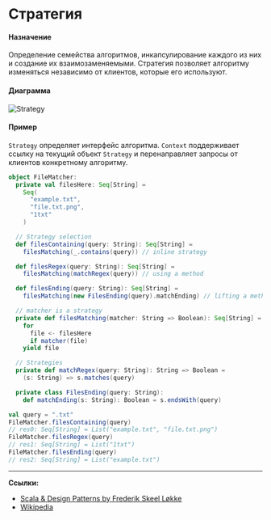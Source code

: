 # Стратегия

#### Назначение

Определение семейства алгоритмов, инкапсулирование каждого из них и создание их взаимозаменяемыми. 
Стратегия позволяет алгоритму изменяться независимо от клиентов, которые его используют.

#### Диаграмма

![Strategy](https://upload.wikimedia.org/wikipedia/ru/4/4c/Strategy_pattern.PNG)

#### Пример

`Strategy` определяет интерфейс алгоритма. 
`Context` поддерживает ссылку на текущий объект `Strategy` и перенаправляет запросы от клиентов конкретному алгоритму.

```scala
object FileMatcher:
  private val filesHere: Seq[String] =
    Seq(
      "example.txt",
      "file.txt.png",
      "1txt"
    )

  // Strategy selection
  def filesContaining(query: String): Seq[String] =
    filesMatching(_.contains(query)) // inline strategy

  def filesRegex(query: String): Seq[String] =
    filesMatching(matchRegex(query)) // using a method

  def filesEnding(query: String): Seq[String] =
    filesMatching(new FilesEnding(query).matchEnding) // lifting a method

  // matcher is a strategy
  private def filesMatching(matcher: String => Boolean): Seq[String] =
    for
      file <- filesHere
      if matcher(file)
    yield file

  // Strategies
  private def matchRegex(query: String): String => Boolean =
    (s: String) => s.matches(query)

  private class FilesEnding(query: String):
    def matchEnding(s: String): Boolean = s.endsWith(query)
```

```scala
val query = ".txt"
FileMatcher.filesContaining(query)
// res0: Seq[String] = List("example.txt", "file.txt.png")
FileMatcher.filesRegex(query)
// res1: Seq[String] = List("1txt")
FileMatcher.filesEnding(query)
// res2: Seq[String] = List("example.txt")
```


---

**Ссылки:**

- [Scala & Design Patterns by Frederik Skeel Løkke](https://www.scala-lang.org/old/sites/default/files/FrederikThesis.pdf)
- [Wikipedia](https://ru.wikipedia.org/wiki/%D0%A1%D1%82%D1%80%D0%B0%D1%82%D0%B5%D0%B3%D0%B8%D1%8F_(%D1%88%D0%B0%D0%B1%D0%BB%D0%BE%D0%BD_%D0%BF%D1%80%D0%BE%D0%B5%D0%BA%D1%82%D0%B8%D1%80%D0%BE%D0%B2%D0%B0%D0%BD%D0%B8%D1%8F))
